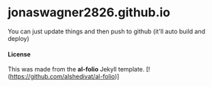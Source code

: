 # jonaswagner2826.github.io

You can just update things and then push to github (it'll auto build and deploy)


#### License
This was made from the **al-folio** Jekyll template. 
[!(https://github.com/alshedivat/al-folio)]

